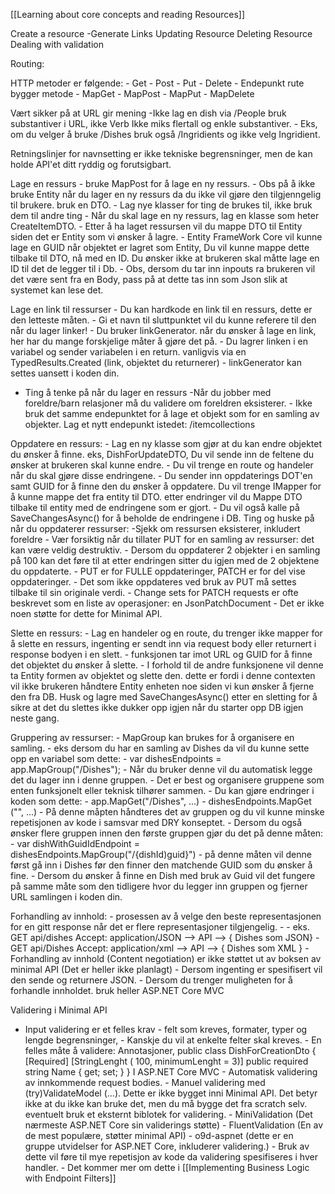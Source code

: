 [[Learning about core concepts and reading Resources]]

Create a resource
		-Generate Links
Updating Resource
Deleting Resource
Dealing with validation

Routing:

HTTP metoder er følgende:
		- Get
		- Post
		- Put
		- Delete
	- Endepunkt rute bygger metode
			- MapGet
			- MapPost
			- MapPut
			- MapDelete

Vært sikker på at URL gir mening
	-Ikke lag en dish via /People
bruk substantiver i URL, ikke Verb
Ikke miks flertall og enkle substantiver.
		- Eks, om du velger å bruke /Dishes bruk også /Ingridients og ikke velg Ingridient.

Retningslinjer for navnsetting er ikke tekniske begrensninger, men de kan holde API'et ditt ryddig og forutsigbart.

Lage en ressurs
	- bruke MapPost for å lage en ny ressurs.
	- Obs på å ikke bruke Entity når du lager en ny ressurs da du ikke vil gjøre den tilgjenngelig til brukere. bruk en DTO.
	- Lag nye klasser for ting de brukes til, ikke bruk dem til andre ting
					- Når du skal lage en ny ressurs, lag en klasse som heter CreateItemDTO.
	- Etter å ha laget ressursen vil du mappe DTO til Entity siden det er Entity som vi ønsker å lagre. 
	- Entity FrameWork Core vil kunne lage en GUID når objektet er lagret som Entity, Du vil kunne mappe dette tilbake til DTO, nå med en ID. Du ønsker ikke at brukeren skal måtte lage en ID til det de legger til i Db.
	- Obs, dersom du tar inn inpouts ra brukeren vil det være sent fra en Body, pass på at dette tas inn som Json slik at systemet kan lese det.

Lage en link til ressurser
	- Du kan hardkode en link til en ressurs, dette er den letteste måten. 
	- Gi et navn til sluttpunktet vil du kunne referere til den når du lager linker!
	- Du bruker linkGenerator. når du ønsker å lage en link, her har du mange forskjelige måter å gjøre det på. 
	- Du lagrer linken i en variabel og sender variabelen i en return. vanligvis via en TypedResults.Created (link, objektet du returnerer)
	- linkGenerator kan settes uansett i koden din.
- Ting å tenke på når du lager en ressurs
		-Når du jobber med foreldre/barn relasjoner må du validere om foreldren eksisterer.
		- Ikke bruk det samme endepunktet for å lage et objekt som for en samling av objekter. Lag et nytt endepunkt istedet: /itemcollections

Oppdatere en ressurs:
	- Lag en ny klasse som gjør at du kan endre objektet du ønsker å finne.  eks, DishForUpdateDTO, Du vil sende inn de feltene du ønsker at brukeren skal kunne endre. 
	- Du vil trenge en route og handeler når du skal gjøre disse endringene.
	- Du sender inn oppdaterings DOT'en samt GUID for å finne den du ønsker å oppdatere. Du vil trenge IMapper for å kunne mappe det fra entity til DTO.  etter endringer vil du Mappe DTO tilbake til entity med de endringene som er gjort. 
	- Du vil også kalle på SaveChangesAsync() for å beholde de endringene i DB.
	Ting og huske på når du oppdaterer ressurser:
			-Sjekk om ressursen eksisterer, inkludert foreldre 
			- Vær forsiktig når du tillater PUT for en samling av ressurser: det kan være veldig destruktiv. 
				- Dersom du oppdaterer 2 objekter i en samling på 100 kan det føre til at etter endringen sitter du igjen med de 2 objektene du oppdaterte. 
			- PUT er for FULLE oppdateringer, PATCH er for del vise oppdateringer.
				- Det som  ikke oppdateres ved bruk av PUT må settes tilbake til sin originale verdi.
	- Change sets for PATCH requests er ofte beskrevet som en liste av operasjoner: en JsonPatchDocument
			- Det er ikke noen støtte for dette for Minimal API.

Slette en ressurs:
	- Lag en handeler og en route, du trenger ikke mapper for å slette en ressurs, ingenting er sendt inn via request body eller returnert i response bodyen i en slett.
	- funksjonen tar imot URL og GUID for å finne det objektet du ønsker å slette. 
	- I forhold til de andre funksjonene vil denne ta Entity formen av objektet og slette den. dette er fordi i denne contexten vil ikke brukeren håndtere Entity enheten noe siden vi kun ønsker å fjerne den fra DB. Husk og lagre med SaveChangesAsync() etter en sletting for å sikre at det du slettes ikke dukker opp igjen når du starter opp DB igjen neste gang. 

Gruppering av ressurser:
	- MapGroup kan brukes for å organisere en samling. 
	- eks dersom du har en samling av Dishes da vil du kunne sette opp en variabel som dette:
				- var dishesEndpoints = app.MapGroup("/Dishes");
						- Når du bruker denne vil du automatisk legge det du lager inn i denne gruppen.
					- Det er best og organisere gruppene som enten funksjonelt eller teknisk tilhører sammen.
				- Du kan gjøre endringer i koden som dette:
					- app.MapGet("/Dishes", ...)
					- dishesEndpoints.MapGet ("", ...)
				- På denne måpten håndteres det av gruppen og du vil kunne minske repetisjonen av kode i samsvar med DRY konseptet.
				- Dersom du også ønsker flere gruppen innen den første gruppen gjør du det på denne måten:
					- var dishWithGuidIdEndpoint = dishesEndpoints.MapGroup("/{dishId)guid}")
				- på denne måten vil denne først gå inn i Dishes før den finner den matchende GUID som du ønsker å fine.
				- Dersom du ønsker å finne en Dish med bruk av Guid vil det fungere på samme måte som den tidligere hvor du legger inn gruppen og fjerner URL samlingen i koden din. 

Forhandling av innhold:
	 - prosessen av å velge den beste representasjonen for en gitt response når det er flere representasjoner tilgjengelig. 
	 - 
		 - eks. GET api/dishes Accept: application/JSON --> API --> { Dishes som JSON}
		- GET api/Dishes Accept: application/xml --> API --> { Dishes som XML }
	- Forhandling av innhold (Content negotiation) er ikke støttet ut av boksen av minimal API (Det er heller ikke planlagt)
	- Dersom ingenting er spesifisert vil den sende og returnere JSON.
	- Dersom du trenger muligheten for å forhandle innholdet. bruk heller ASP.NET Core MVC

Validering i Minimal API
- Input validering er et felles krav
		- felt som kreves, formater, typer og lengde begrensninger, 
		- Kanskje du vil at enkelte felter skal kreves.
		- En felles måte å validere: Annotasjoner,
				public class DishForCreationDto
				{
				[Required]
				[StringLenght ( 100, minimumLenght = 3)]
				public required string Name { get; set; }
				}
		I ASP.NET Core MVC
			- Automatisk validering av innkommende request bodies.
			- Manuel validering med (try)ValidateModel (...).
		Dette er ikke bygget inni Minimal API. Det betyr ikke at du ikke kan bruke det, men du må bygge det fra scratch selv. eventuelt bruk et eksternt biblotek for validering.
			- MiniValidation (Det nærmeste ASP.NET Core sin validerings støtte)
			- FluentValidation (En av de mest populære, støtter minimal API)
			- o9d-aspnet (dette er en gruppe utvidelser for ASP.NET Core, inkluderer validering.)
		- Bruk av dette vil føre til mye repetisjon av kode da validering spesifiseres i hver handler. 
		- Det kommer mer om dette i [[Implementing Business Logic with Endpoint Filters]]

